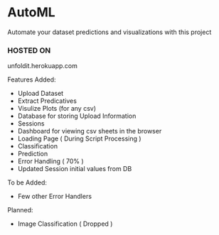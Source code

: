 # AutoML
 
 Automate your dataset predictions and visualizations with this project

 ### HOSTED ON ###
 unfoldit.herokuapp.com

 Features Added:

 * Upload Dataset
 * Extract Predicatives
 * Visulize Plots (for any csv)
 * Database for storing Upload Information
 * Sessions
 * Dashboard for viewing csv sheets in the browser
 * Loading Page ( During Script Processing )
 * Classification
 * Prediction
 * Error Handling ( 70% )
 * Updated Session initial values from DB

 To be Added:

 * Few other Error Handlers

 Planned: 

 * Image Classification ( Dropped )
